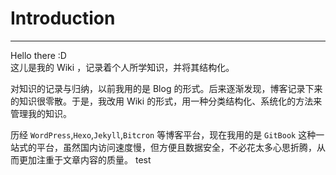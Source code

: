 # Introduction

---

Hello there :D  
这儿是我的 Wiki ，记录着个人所学知识，并将其结构化。 

对知识的记录与归纳，以前我用的是 Blog 的形式。后来逐渐发现，博客记录下来的知识很零散。于是，我改用 Wiki 的形式，用一种分类结构化、系统化的方法来管理我的知识。

历经 `WordPress`,`Hexo`,`Jekyll`,`Bitcron` 等博客平台，现在我用的是 `GitBook` 这种一站式的平台，虽然国内访问速度慢，但方便且数据安全，不必花太多心思折腾，从而更加注重于文章内容的质量。
test
